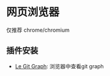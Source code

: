 # 网页浏览器

仅推荐 chrome/chromium

## 插件安装

- [Le Git Graph](https://chrome.google.com/webstore/detail/le-git-graph-commits-grap/joggkdfebigddmaagckekihhfncdobff): 浏览器中查看git graph
